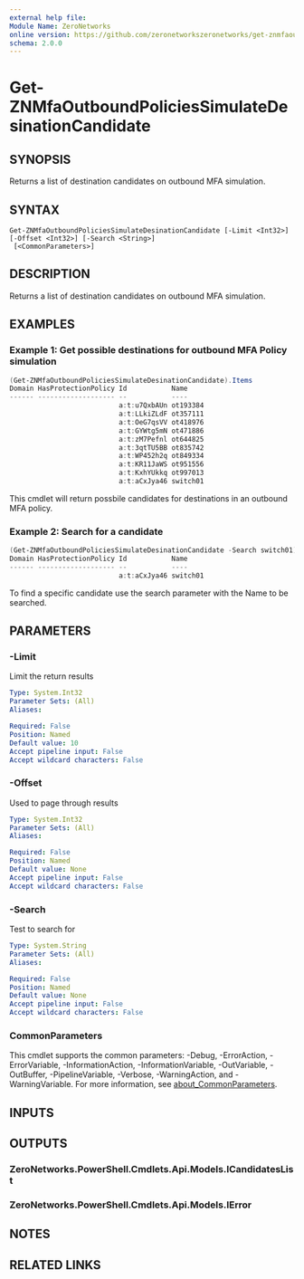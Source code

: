 ```yaml
---
external help file:
Module Name: ZeroNetworks
online version: https://github.com/zeronetworkszeronetworks/get-znmfaoutboundpoliciessimulatedesinationcandidate
schema: 2.0.0
---
```


# Get-ZNMfaOutboundPoliciesSimulateDesinationCandidate

## SYNOPSIS
Returns a list of destination candidates on outbound MFA simulation.

## SYNTAX

```
Get-ZNMfaOutboundPoliciesSimulateDesinationCandidate [-Limit <Int32>] [-Offset <Int32>] [-Search <String>]
 [<CommonParameters>]
```

## DESCRIPTION
Returns a list of destination candidates on outbound MFA simulation.

## EXAMPLES

### Example 1: Get possible destinations for outbound MFA Policy simulation
```powershell
(Get-ZNMfaOutboundPoliciesSimulateDesinationCandidate).Items
Domain HasProtectionPolicy Id           Name
------ ------------------- --           ----
                           a:t:u7QxbAUn ot193384
                           a:t:LLkiZLdF ot357111
                           a:t:OeG7qsVV ot418976
                           a:t:GYWtg5mN ot471886
                           a:t:zM7Pefnl ot644825
                           a:t:3qtTU5BB ot835742
                           a:t:WP452h2q ot849334
                           a:t:KR11JaWS ot951556
                           a:t:KxhYUkkq ot997013
                           a:t:aCxJya46 switch01
```

This cmdlet will return possbile candidates for destinations in an outbound MFA policy.

### Example 2: Search for a candidate
```powershell
(Get-ZNMfaOutboundPoliciesSimulateDesinationCandidate -Search switch01).Items
Domain HasProtectionPolicy Id           Name
------ ------------------- --           ----
                           a:t:aCxJya46 switch01
```

To find a specific candidate use the search parameter with the Name to be searched.

## PARAMETERS

### -Limit
Limit the return results

```yaml
Type: System.Int32
Parameter Sets: (All)
Aliases:

Required: False
Position: Named
Default value: 10
Accept pipeline input: False
Accept wildcard characters: False
```

### -Offset
Used to page through results

```yaml
Type: System.Int32
Parameter Sets: (All)
Aliases:

Required: False
Position: Named
Default value: None
Accept pipeline input: False
Accept wildcard characters: False
```

### -Search
Test to search for

```yaml
Type: System.String
Parameter Sets: (All)
Aliases:

Required: False
Position: Named
Default value: None
Accept pipeline input: False
Accept wildcard characters: False
```

### CommonParameters
This cmdlet supports the common parameters: -Debug, -ErrorAction, -ErrorVariable, -InformationAction, -InformationVariable, -OutVariable, -OutBuffer, -PipelineVariable, -Verbose, -WarningAction, and -WarningVariable. For more information, see [about_CommonParameters](http://go.microsoft.com/fwlink/?LinkID=113216).

## INPUTS

## OUTPUTS

### ZeroNetworks.PowerShell.Cmdlets.Api.Models.ICandidatesList

### ZeroNetworks.PowerShell.Cmdlets.Api.Models.IError

## NOTES

## RELATED LINKS

